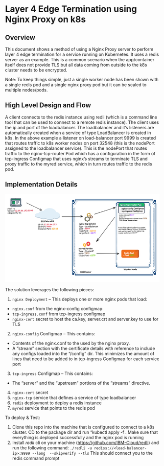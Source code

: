 # Layer 4 Edge Termination using Nginx Proxy on k8s #

## Overview ##
This document shows a method of using a Nginx Proxy server to perform layer 4 edge termination for a service running on Kubernetes. It uses a redis server as an example. This is a common scenario when the app/container itself does not provide TLS but all data coming from outside to the k8s cluster needs to be encrypted. 

Note: To keep things simple, just a single worker node has been shown with a single redis pod and a single nginx proxy pod but it can be scaled to multiple nodes/pods. 


## High Level Design and Flow ##

A client connects to the redis instance using redli (which is a command line tool that can be used to connect to a remote redis instance). The client uses the ip and port of the loadbalancer. The loadbalancer and it’s listeners are automatically created when a service of type LoadBalancer is created in k8s. In the above example a listener on load-balancer port 9999 is created that routes traffic to k8s worker nodes on port 32548 (this is the nodePort assigned to the loadbalancer service). This is the nodePort that routes traffic to the nginx-tcp-router Pod which has a configuration in the form of tcp-ingress Configmap that uses nginx’s streams to terminate TLS and proxy traffic to the myred service, which in turn routes traffic to the redis pod.


## Implementation Details ##

![High Level Flow](https://github.com/arbhoj/tcp-nginx-ingress/blob/master/Layer4-Edge-Termination.png)

The solution leverages the following pieces:
1. `nginx Deployment` – This deploys one or more nginx pods that load:
  - `nginx.conf` from the nginx-config configmap
  - `tcp-ingress.conf` from tcp-ingress configmap
  - `nginx-cert` secret to host the ca.key, server.crt and server.key to use for TLS
2. `nginx-config` Configmap – This contains: 
  - Contents of the nginx.conf to the used by the nginx proxy. 
  - A “stream” section with the certificate details with reference to include any configs loaded into the “/config” dir. This minimizes the amount of lines that need to be added to in tcp-ingress Configmap for each service port
3. `tcp-ingress` Configmap – This contains:
  - The “server” and the “upstream” portions of the “streams” directive.
4. `nginx-cert` secret
5. `nginx-tcp` service that defines a service of type loadbalancer
6. `redis` deployment to deploy a redis instance
7. `myred` service that points to the redis pod

To deploy & Test:
1. Clone this repo into the machine that is configured to connect to a k8s cluster. CD to the package dir and run “kubectl apply -f . Make sure that everything is deployed successfully and the nginx pod is running
2. Install *redli* cli on your machine (https://github.com/IBM-Cloud/redli) and run the following command:
   `./redli -u rediss://<load-balancer-ip>:9999 --long  --skipverify --tls`
   This should connect you to the redis command prompt




